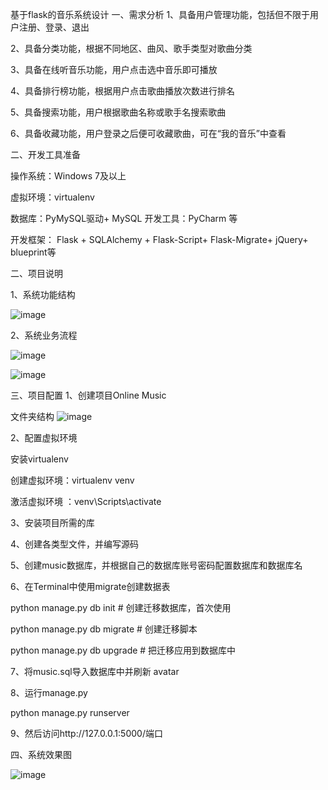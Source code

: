基于flask的音乐系统设计
一、需求分析
1、具备用户管理功能，包括但不限于用户注册、登录、退出

2、具备分类功能，根据不同地区、曲风、歌手类型对歌曲分类

3、具备在线听音乐功能，用户点击选中音乐即可播放

4、具备排行榜功能，根据用户点击歌曲播放次数进行排名

5、具备搜索功能，用户根据歌曲名称或歌手名搜索歌曲

6、具备收藏功能，用户登录之后便可收藏歌曲，可在“我的音乐”中查看

二、开发工具准备

操作系统：Windows 7及以上

虚拟环境：virtualenv

数据库：PyMySQL驱动+ MySQL 开发工具：PyCharm 等

开发框架： Flask + SQLAlchemy + Flask-Script+ Flask-Migrate+ jQuery+ blueprint等

二、项目说明

1、系统功能结构

![image](https://user-images.githubusercontent.com/103405011/168418847-bf8d0a83-23a6-4939-ba67-8df1018e5829.png)

2、系统业务流程

![image](https://user-images.githubusercontent.com/103405011/168418852-b1bef179-3bd2-4fa1-bbb9-4dfaff79ad54.png)

![image](https://user-images.githubusercontent.com/103405011/168418858-1a2397c5-a17c-4198-853b-1820641d662e.png)

三、项目配置
1、创建项目Online Music

  文件夹结构
  ![image](https://user-images.githubusercontent.com/103405011/168418862-1cdb6287-c642-490c-b5c6-b24b86f7b073.png)

2、配置虚拟环境

  安装virtualenv

  创建虚拟环境：virtualenv venv

  激活虚拟环境 ：venv\Scripts\activate

3、安装项目所需的库

4、创建各类型文件，并编写源码

5、创建music数据库，并根据自己的数据库账号密码配置数据库和数据库名

6、在Terminal中使用migrate创建数据表

  python manage.py db init # 创建迁移数据库，首次使用

  python manage.py db migrate # 创建迁移脚本

  python manage.py db upgrade # 把迁移应用到数据库中

7、将music.sql导入数据库中并刷新 avatar

8、运行manage.py

  python manage.py runserver

9、然后访问http://127.0.0.1:5000/端口

四、系统效果图

![image](https://user-images.githubusercontent.com/103405011/168418924-8da7f8cf-7fc3-449b-83cd-8d121453b825.png)

